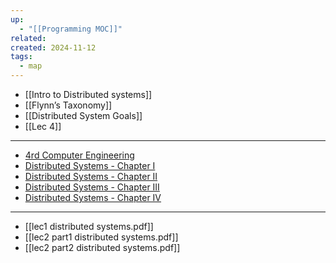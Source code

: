 ```yaml
---
up:
  - "[[Programming MOC]]"
related: 
created: 2024-11-12
tags:
  - map
---
```

- [[Intro to Distributed systems]]
- [[Flynn’s Taxonomy]]
- [[Distributed System Goals]]
- [[Lec 4]]
---
- [4rd Computer Engineering](https://drive.google.com/drive/folders/1GLSw3BKp7ldAaLrl5Qz5gB5G6ybLGYHs)
- [Distributed Systems - Chapter I](https://docs.google.com/document/d/1q5fL4RQMkf0hAtezAUGub0IQGsXMI3cEajuvVOMV8MA/edit?tab=t.0#heading=h.4h9rb6cpam4q)
- [Distributed Systems - Chapter II](https://docs.google.com/document/d/1KOuyGdI8TUXPsT3jL7YGKBCk7LQ4dJQK6Ocb_x-5XtI/edit?tab=t.0#heading=h.ki3gc6e5azli)
- [Distributed Systems - Chapter III](https://docs.google.com/document/d/1s3MMwqQol3jIh-MnXP9p7Boa1_lFoAP1NgEpWvJ-ZJY/edit?tab=t.0#heading=h.qvleqe23oec4)
- [Distributed Systems - Chapter IV](https://docs.google.com/document/d/1hYuhCKaXHrCoY_CcJXb0y4tX5aDzzQ1_rvxbyJ9PcgQ/edit?tab=t.0#heading=h.ki3gc6e5azli)
---
- [[lec1 distributed systems.pdf]]
- [[lec2 part1 distributed systems.pdf]]
- [[lec2 part2 distributed systems.pdf]]
